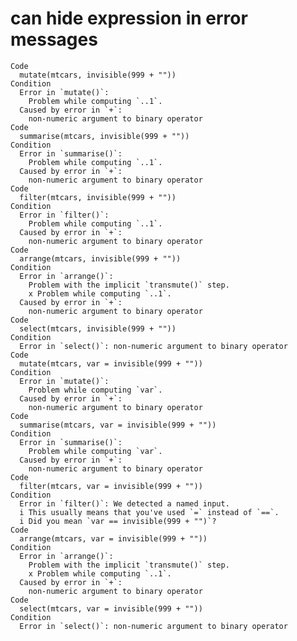 # can hide expression in error messages

    Code
      mutate(mtcars, invisible(999 + ""))
    Condition
      Error in `mutate()`:
        Problem while computing `..1`.
      Caused by error in `+`:
        non-numeric argument to binary operator
    Code
      summarise(mtcars, invisible(999 + ""))
    Condition
      Error in `summarise()`:
        Problem while computing `..1`.
      Caused by error in `+`:
        non-numeric argument to binary operator
    Code
      filter(mtcars, invisible(999 + ""))
    Condition
      Error in `filter()`:
        Problem while computing `..1`.
      Caused by error in `+`:
        non-numeric argument to binary operator
    Code
      arrange(mtcars, invisible(999 + ""))
    Condition
      Error in `arrange()`:
        Problem with the implicit `transmute()` step.
        x Problem while computing `..1`.
      Caused by error in `+`:
        non-numeric argument to binary operator
    Code
      select(mtcars, invisible(999 + ""))
    Condition
      Error in `select()`: non-numeric argument to binary operator
    Code
      mutate(mtcars, var = invisible(999 + ""))
    Condition
      Error in `mutate()`:
        Problem while computing `var`.
      Caused by error in `+`:
        non-numeric argument to binary operator
    Code
      summarise(mtcars, var = invisible(999 + ""))
    Condition
      Error in `summarise()`:
        Problem while computing `var`.
      Caused by error in `+`:
        non-numeric argument to binary operator
    Code
      filter(mtcars, var = invisible(999 + ""))
    Condition
      Error in `filter()`: We detected a named input.
      i This usually means that you've used `=` instead of `==`.
      i Did you mean `var == invisible(999 + "")`?
    Code
      arrange(mtcars, var = invisible(999 + ""))
    Condition
      Error in `arrange()`:
        Problem with the implicit `transmute()` step.
        x Problem while computing `..1`.
      Caused by error in `+`:
        non-numeric argument to binary operator
    Code
      select(mtcars, var = invisible(999 + ""))
    Condition
      Error in `select()`: non-numeric argument to binary operator

